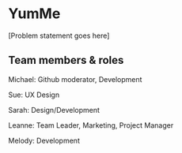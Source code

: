 # YumMe

[Problem statement goes here]

## Team members & roles

Michael:  Github moderator, Development

Sue:      UX Design

Sarah:    Design/Development

Leanne:   Team Leader, Marketing, Project Manager

Melody:   Development
